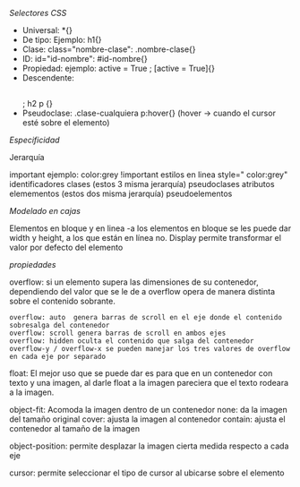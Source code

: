 *Selectores CSS*

- Universal: *{}
- De tipo: Ejemplo: h1{}
- Clase: class="nombre-clase": .nombre-clase{}
- ID: id="id-nombre": #id-nombre{}
- Propiedad: ejemplo: active = True ; [active = True]{}
- Descendente: <h2><p></p></h2> ; h2 p {}
- Pseudoclase: .clase-cualquiera p:hover{}   (hover -> cuando el cursor esté sobre el elemento)

*Especificidad*

Jerarquía

important  ejemplo: color:grey !important
estilos en linea style=" color:grey"
identificadores
clases (estos 3 misma jerarquía)
pseudoclases
atributos
elemementos    (estos dos misma jerarquía)
pseudoelementos

*Modelado en cajas*

Elementos en bloque y en linea
-a los elementos en bloque se les puede dar width y height, a los que están en línea no. Display permite transformar el valor por defecto del elemento

*propiedades*

overflow: si un elemento supera las dimensiones de su contenedor, dependiendo del valor que se le de a overflow opera de manera distinta sobre el contenido sobrante.

    overflow: auto  genera barras de scroll en el eje donde el contenido sobresalga del contenedor
    overflow: scroll genera barras de scroll en ambos ejes
    overflow: hidden oculta el contenido que salga del contenedor
    overflow-y / overflow-x se pueden manejar los tres valores de overflow en cada eje por separado

float: El mejor uso que se puede dar es para que en un contenedor con texto y una imagen, al darle float a la imagen pareciera que el texto rodeara a la imagen.

object-fit: Acomoda la imagen dentro de un contenedor
    none: da la imagen del tamaño original
    cover: ajusta la imagen al contenedor
    contain: ajusta el contenedor al tamaño de la imagen

object-position: permite desplazar la imagen cierta medida respecto a cada eje

cursor: permite seleccionar el tipo de cursor al ubicarse sobre el elemento